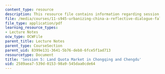 ```yaml
---
content_type: resource
description: This resource file contains information regarding session 5.
file: /media/courses/11-s945-urbanizing-china-a-reflective-dialogue-fall-2013/2589aea7539d015398a9545daa0cde64_MIT11_S945F13_Session5.pdf
file_type: application/pdf
learning_resource_types:
- Lecture Notes
ocw_type: OCWFile
parent_title: Lecture Notes
parent_type: CourseSection
parent_uid: 8399e131-3641-5b76-deb8-6fce5f1ad713
resourcetype: Document
title: 'Session 5: Land Quota Market in Chongqing and Chengdu'
uid: 2589aea7-539d-0153-98a9-545daa0cde64
---
```

